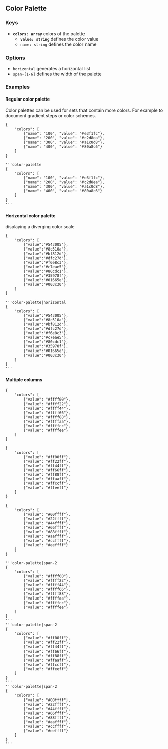 ## Color Palette

### Keys

- __`colors: array`__ colors of the palette
    - __`value: string`__ defines the color value
    - `name: string` defines the color name

### Options

- `horizontal` generates a horizontal list
- `span-[1-6]` defines the width of the palette


### Examples

#### Regular color palette

Color palettes can be used for sets that contain more colors. For example to document gradient steps or  color schemes.

```color-palette
{
    "colors": [   
        {"name": "100", "value": "#e3f1fc"},
        {"name": "200", "value": "#c2d8ea"},
        {"name": "300", "value": "#a1c0d8"},
        {"name": "400", "value": "#80a8c6"}
    ]
}
```

```code|lang-javascript
'''color-palette
{
    "colors": [   
        {"name": "100", "value": "#e3f1fc"},
        {"name": "200", "value": "#c2d8ea"},
        {"name": "300", "value": "#a1c0d8"},
        {"name": "400", "value": "#80a8c6"}
    ]
}
'''
```

#### Horizontal color palette

displaying a diverging color scale


```color-palette|horizontal
{
    "colors": [   
        {"value":"#543005"},
        {"value":"#8c510a"},
        {"value":"#bf812d"},
        {"value":"#dfc27d"},
        {"value":"#f6e8c3"},
        {"value":"#c7eae5"},
        {"value":"#80cdc1"},
        {"value":"#35978f"},
        {"value":"#01665e"},
        {"value":"#003c30"}
    ]
}
```

```code|lang-javascript
'''color-palette|horizontal
{
    "colors": [   
        {"value":"#543005"},
        {"value":"#8c510a"},
        {"value":"#bf812d"},
        {"value":"#dfc27d"},
        {"value":"#f6e8c3"},
        {"value":"#c7eae5"},
        {"value":"#80cdc1"},
        {"value":"#35978f"},
        {"value":"#01665e"},
        {"value":"#003c30"}
    ]
}
'''
```


#### Multiple columns


```color-palette|span-2
{
    "colors": [   
        {"value": "#ffff00"},
        {"value": "#ffff22"},
        {"value": "#ffff44"},
        {"value": "#ffff66"},
        {"value": "#ffff88"},
        {"value": "#ffffaa"},
        {"value": "#ffffcc"},
        {"value": "#ffffee"}
    ]
}
```
```color-palette|span-2
{
    "colors": [   
        {"value": "#ff00ff"},
        {"value": "#ff22ff"},
        {"value": "#ff44ff"},
        {"value": "#ff66ff"},
        {"value": "#ff88ff"},
        {"value": "#ffaaff"},
        {"value": "#ffccff"},
        {"value": "#ffeeff"}
    ]
}
```
```color-palette|span-2
{
    "colors": [   
        {"value": "#00ffff"},
        {"value": "#22ffff"},
        {"value": "#44ffff"},
        {"value": "#66ffff"},
        {"value": "#88ffff"},
        {"value": "#aaffff"},
        {"value": "#ccffff"},
        {"value": "#eeffff"}
    ]
}
```

```code|collapsed,lang-javascript
'''color-palette|span-2
{
    "colors": [
        {"value": "#ffff00"},
        {"value": "#ffff22"},
        {"value": "#ffff44"},
        {"value": "#ffff66"},
        {"value": "#ffff88"},
        {"value": "#ffffaa"},
        {"value": "#ffffcc"},
        {"value": "#ffffee"}
    ]
}
'''
'''color-palette|span-2
{
    "colors": [
        {"value": "#ff00ff"},
        {"value": "#ff22ff"},
        {"value": "#ff44ff"},
        {"value": "#ff66ff"},
        {"value": "#ff88ff"},
        {"value": "#ffaaff"},
        {"value": "#ffccff"},
        {"value": "#ffeeff"}
    ]
}
'''
'''color-palette|span-2
{
    "colors": [
        {"value": "#00ffff"},
        {"value": "#22ffff"},
        {"value": "#44ffff"},
        {"value": "#66ffff"},
        {"value": "#88ffff"},
        {"value": "#aaffff"},
        {"value": "#ccffff"},
        {"value": "#eeffff"}
    ]
}
'''
```
